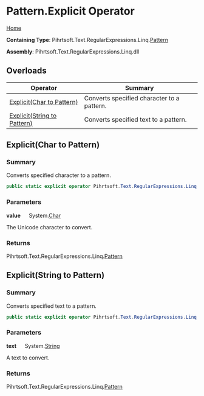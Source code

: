 # Pattern\.Explicit Operator

[Home](../../../../../../README.md)

**Containing Type**: Pihrtsoft\.Text\.RegularExpressions\.Linq\.[Pattern](../README.md)

**Assembly**: Pihrtsoft\.Text\.RegularExpressions\.Linq\.dll

## Overloads

| Operator | Summary |
| -------- | ------- |
| [Explicit(Char to Pattern)](#Pihrtsoft_Text_RegularExpressions_Linq_Pattern_op_Explicit_System_Char__Pihrtsoft_Text_RegularExpressions_Linq_Pattern) | Converts specified character to a pattern\. |
| [Explicit(String to Pattern)](#Pihrtsoft_Text_RegularExpressions_Linq_Pattern_op_Explicit_System_String__Pihrtsoft_Text_RegularExpressions_Linq_Pattern) | Converts specified text to a pattern\. |

## Explicit\(Char to Pattern\) <a name="Pihrtsoft_Text_RegularExpressions_Linq_Pattern_op_Explicit_System_Char__Pihrtsoft_Text_RegularExpressions_Linq_Pattern"></a>

### Summary

Converts specified character to a pattern\.

```csharp
public static explicit operator Pihrtsoft.Text.RegularExpressions.Linq.Pattern(char value)
```

### Parameters

**value** &emsp; System\.[Char](https://docs.microsoft.com/en-us/dotnet/api/system.char)

The Unicode character to convert\.

### Returns

Pihrtsoft\.Text\.RegularExpressions\.Linq\.[Pattern](../README.md)

## Explicit\(String to Pattern\) <a name="Pihrtsoft_Text_RegularExpressions_Linq_Pattern_op_Explicit_System_String__Pihrtsoft_Text_RegularExpressions_Linq_Pattern"></a>

### Summary

Converts specified text to a pattern\.

```csharp
public static explicit operator Pihrtsoft.Text.RegularExpressions.Linq.Pattern(string text)
```

### Parameters

**text** &emsp; System\.[String](https://docs.microsoft.com/en-us/dotnet/api/system.string)

A text to convert\.

### Returns

Pihrtsoft\.Text\.RegularExpressions\.Linq\.[Pattern](../README.md)

